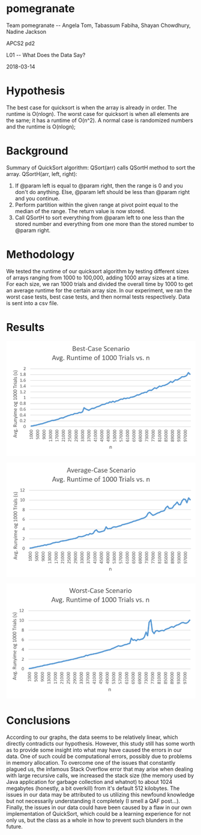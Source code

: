 # pomegranate
Team pomegranate -- Angela Tom, Tabassum Fabiha, Shayan Chowdhury, Nadine Jackson

APCS2 pd2

L01 -- What Does the Data Say?

2018-03-14

# Hypothesis
The best case for quicksort is when the array is already in order. The runtime is O(nlogn).
The worst case for quicksort is when all elements are the same; it has a runtime of O(n^2).
A normal case is randomized numbers and the runtime is O(nlogn);

# Background
Summary of QuickSort algorithm:
QSort(arr) calls QSortH method to sort the array. QSortH(arr, left, right):
1. If @param left is equal to @param right, then the range is 0 and you don't do anything. Else, @param left should be less than @param right and you continue.
2. Perform partition within the given range at pivot point equal to the median of the range. The return value is now stored.
3. Call QSortH to sort everything from @param left to one less than the stored number and everything from one more than the stored number to @param right.

# Methodology
We tested the runtime of our quicksort algorithm by testing different sizes of arrays ranging from 1000 to 100,000, adding 1000 array sizes at a time.
For each size, we ran 1000 trials and divided the overall time by 1000 to get an average runtime for the certain array size.
In our experiment, we ran the worst case tests, best case tests, and then normal tests respectively.
Data is sent into a csv file.

# Results
![Best-Case Scenario](Charts/best.PNG)


![Average-Case Scenario](Charts/avg.PNG)


![Worst-Case Scenario](Charts/worst.PNG)
# Conclusions
According to our graphs, the data seems to be relatively linear, which directly contradicts our hypothesis. However, this study still has some worth as to provide some insight into what may have caused the errors in our data. One of such could be computational errors, possibly due to problems in memory allocation. To overcome one of the issues that constantly plagued us, the infamous Stack Overflow error that may arise when dealing with large recursive calls, we increased the stack size (the memory used by Java application for garbage collection and whatnot) to about 1024 megabytes (honestly, a bit overkill) from it's default 512 kilobytes. The issues in our data may be attributed to us utilizing this newfound knowledge but not necessarily understanding it completely (I smell a QAF post...). Finally, the issues in our data could have been caused by a flaw in our own implementation of QuickSort, which could be a learning experience for not only us, but the class as a whole in how to prevent such blunders in the future. 

